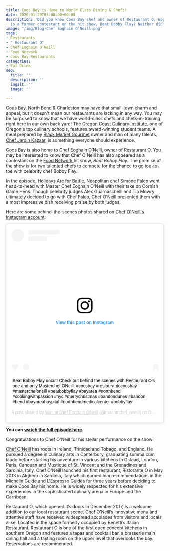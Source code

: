 ```yaml
---
title: Coos Bay is Home to World Class Dining & Chefs!
date: 2020-01-29T05:00:00+00:00
description: 'Did you know Coos Bay chef and owner of Restaurant O, Eoghain O’Neill,
  is a former contestant on the hit show, Beat Bobby Flay? Neither did we! '
image: "/img/Blog-Chef Eoghain O’Neill.png"
tags:
- Restaurants
- " Restaurant O"
- Chef Eoghain O’Neill
- Food Network
- Coos Bay Restaurants
categories:
- Eat Drink
seo:
  title: ''
  description: ''
  imgalt: ''
  image: ''

---
```

Coos Bay, North Bend & Charleston may have that small-town charm and appeal, but it doesn't mean our restaurants are lacking in any way. You may be surprised to know that we have world-class chefs and chefs-in-training right here in our own back yard! The [Oregon Coast Culinary Institute](https://www.socc.edu/), one of Oregon's top culinary schools, features award-winning student teams. A meal prepared by [Black Market Gourmet](https://www.facebook.com/BlackMarketGourmet1998/) owner and man of many talents, [Chef Jardin Kazaar](https://theworldlink.com/lifestyles/go/chef-kazaar-shares-new-art-at-black-market-gourmet/article_1469f754-c6dc-537f-82e0-b2bfd668fd0e.html), is something everyone should experience. 

Coos Bay is also home to [Chef Eoghain O’Neill](http://restauranto.us/masterchef-o-neill), owner of [Restaurant O](http://www.restauranto.us/).  You may be interested to know that Chef O'Neill has also appeared as a contestant on the [Food Network ](https://www.foodnetwork.com/shows/beat-bobby-flay)hit show, _Beat Bobby Flay_. The premise of the show is for two talented chefs to compete for the chance to go toe-to-toe with celebrity chef Bobby Flay.

In the episode, [Holidays Are for Battle,](https://www.foodnetwork.com/videos/holidays-are-for-battle-0287511) Neapolitan chef Simone Falco went head-to-head with Master Chef Eoghain O'Neill with their take on Cornish Game Hens. Though celebrity judges Alex Guarnaschelli and Tia Mowry ultimately decided to go with Chef Falco, Chef O’Neill presented them with a most impressive dish receiving praise by both judges.

Here are some behind-the-scenes photos shared on [Chef O'Neill's Instagram account](https://www.instagram.com/p/B6NP4GmBA7A/?utm_source=ig_web_copy_link):

<blockquote class="instagram-media" data-instgrm-captioned data-instgrm-permalink="https://www.instagram.com/p/B6NP4GmBA7A/?utm_source=ig_embed&utm_campaign=loading" data-instgrm-version="12" style=" background:#FFF; border:0; border-radius:3px; box-shadow:0 0 1px 0 rgba(0,0,0,0.5),0 1px 10px 0 rgba(0,0,0,0.15); margin: 1px; max-width:540px; min-width:326px; padding:0; width:99.375%; width:-webkit-calc(100% - 2px); width:calc(100% - 2px);"><div style="padding:16px;"> <a href="https://www.instagram.com/p/B6NP4GmBA7A/?utm_source=ig_embed&utm_campaign=loading" style=" background:#FFFFFF; line-height:0; padding:0 0; text-align:center; text-decoration:none; width:100%;" target="_blank"> <div style=" display: flex; flex-direction: row; align-items: center;"> <div style="background-color: #F4F4F4; border-radius: 50%; flex-grow: 0; height: 40px; margin-right: 14px; width: 40px;"></div> <div style="display: flex; flex-direction: column; flex-grow: 1; justify-content: center;"> <div style=" background-color: #F4F4F4; border-radius: 4px; flex-grow: 0; height: 14px; margin-bottom: 6px; width: 100px;"></div> <div style=" background-color: #F4F4F4; border-radius: 4px; flex-grow: 0; height: 14px; width: 60px;"></div></div></div><div style="padding: 19% 0;"></div> <div style="display:block; height:50px; margin:0 auto 12px; width:50px;"><svg width="50px" height="50px" viewBox="0 0 60 60" version="1.1" xmlns="https://www.w3.org/2000/svg" xmlns:xlink="https://www.w3.org/1999/xlink"><g stroke="none" stroke-width="1" fill="none" fill-rule="evenodd"><g transform="translate(-511.000000, -20.000000)" fill="#000000"><g><path d="M556.869,30.41 C554.814,30.41 553.148,32.076 553.148,34.131 C553.148,36.186 554.814,37.852 556.869,37.852 C558.924,37.852 560.59,36.186 560.59,34.131 C560.59,32.076 558.924,30.41 556.869,30.41 M541,60.657 C535.114,60.657 530.342,55.887 530.342,50 C530.342,44.114 535.114,39.342 541,39.342 C546.887,39.342 551.658,44.114 551.658,50 C551.658,55.887 546.887,60.657 541,60.657 M541,33.886 C532.1,33.886 524.886,41.1 524.886,50 C524.886,58.899 532.1,66.113 541,66.113 C549.9,66.113 557.115,58.899 557.115,50 C557.115,41.1 549.9,33.886 541,33.886 M565.378,62.101 C565.244,65.022 564.756,66.606 564.346,67.663 C563.803,69.06 563.154,70.057 562.106,71.106 C561.058,72.155 560.06,72.803 558.662,73.347 C557.607,73.757 556.021,74.244 553.102,74.378 C549.944,74.521 548.997,74.552 541,74.552 C533.003,74.552 532.056,74.521 528.898,74.378 C525.979,74.244 524.393,73.757 523.338,73.347 C521.94,72.803 520.942,72.155 519.894,71.106 C518.846,70.057 518.197,69.06 517.654,67.663 C517.244,66.606 516.755,65.022 516.623,62.101 C516.479,58.943 516.448,57.996 516.448,50 C516.448,42.003 516.479,41.056 516.623,37.899 C516.755,34.978 517.244,33.391 517.654,32.338 C518.197,30.938 518.846,29.942 519.894,28.894 C520.942,27.846 521.94,27.196 523.338,26.654 C524.393,26.244 525.979,25.756 528.898,25.623 C532.057,25.479 533.004,25.448 541,25.448 C548.997,25.448 549.943,25.479 553.102,25.623 C556.021,25.756 557.607,26.244 558.662,26.654 C560.06,27.196 561.058,27.846 562.106,28.894 C563.154,29.942 563.803,30.938 564.346,32.338 C564.756,33.391 565.244,34.978 565.378,37.899 C565.522,41.056 565.552,42.003 565.552,50 C565.552,57.996 565.522,58.943 565.378,62.101 M570.82,37.631 C570.674,34.438 570.167,32.258 569.425,30.349 C568.659,28.377 567.633,26.702 565.965,25.035 C564.297,23.368 562.623,22.342 560.652,21.575 C558.743,20.834 556.562,20.326 553.369,20.18 C550.169,20.033 549.148,20 541,20 C532.853,20 531.831,20.033 528.631,20.18 C525.438,20.326 523.257,20.834 521.349,21.575 C519.376,22.342 517.703,23.368 516.035,25.035 C514.368,26.702 513.342,28.377 512.574,30.349 C511.834,32.258 511.326,34.438 511.181,37.631 C511.035,40.831 511,41.851 511,50 C511,58.147 511.035,59.17 511.181,62.369 C511.326,65.562 511.834,67.743 512.574,69.651 C513.342,71.625 514.368,73.296 516.035,74.965 C517.703,76.634 519.376,77.658 521.349,78.425 C523.257,79.167 525.438,79.673 528.631,79.82 C531.831,79.965 532.853,80.001 541,80.001 C549.148,80.001 550.169,79.965 553.369,79.82 C556.562,79.673 558.743,79.167 560.652,78.425 C562.623,77.658 564.297,76.634 565.965,74.965 C567.633,73.296 568.659,71.625 569.425,69.651 C570.167,67.743 570.674,65.562 570.82,62.369 C570.966,59.17 571,58.147 571,50 C571,41.851 570.966,40.831 570.82,37.631"></path></g></g></g></svg></div><div style="padding-top: 8px;"> <div style=" color:#3897f0; font-family:Arial,sans-serif; font-size:14px; font-style:normal; font-weight:550; line-height:18px;"> View this post on Instagram</div></div><div style="padding: 12.5% 0;"></div> <div style="display: flex; flex-direction: row; margin-bottom: 14px; align-items: center;"><div> <div style="background-color: #F4F4F4; border-radius: 50%; height: 12.5px; width: 12.5px; transform: translateX(0px) translateY(7px);"></div> <div style="background-color: #F4F4F4; height: 12.5px; transform: rotate(-45deg) translateX(3px) translateY(1px); width: 12.5px; flex-grow: 0; margin-right: 14px; margin-left: 2px;"></div> <div style="background-color: #F4F4F4; border-radius: 50%; height: 12.5px; width: 12.5px; transform: translateX(9px) translateY(-18px);"></div></div><div style="margin-left: 8px;"> <div style=" background-color: #F4F4F4; border-radius: 50%; flex-grow: 0; height: 20px; width: 20px;"></div> <div style=" width: 0; height: 0; border-top: 2px solid transparent; border-left: 6px solid #f4f4f4; border-bottom: 2px solid transparent; transform: translateX(16px) translateY(-4px) rotate(30deg)"></div></div><div style="margin-left: auto;"> <div style=" width: 0px; border-top: 8px solid #F4F4F4; border-right: 8px solid transparent; transform: translateY(16px);"></div> <div style=" background-color: #F4F4F4; flex-grow: 0; height: 12px; width: 16px; transform: translateY(-4px);"></div> <div style=" width: 0; height: 0; border-top: 8px solid #F4F4F4; border-left: 8px solid transparent; transform: translateY(-4px) translateX(8px);"></div></div></div></a> <p style=" margin:8px 0 0 0; padding:0 4px;"> <a href="https://www.instagram.com/p/B6NP4GmBA7A/?utm_source=ig_embed&utm_campaign=loading" style=" color:#000; font-family:Arial,sans-serif; font-size:14px; font-style:normal; font-weight:normal; line-height:17px; text-decoration:none; word-wrap:break-word;" target="_blank">Beat Bobby Flay uncut! Check out behind the scenes with Restaurant O’s one and only Masterchef ONeill. #coosbay #restaurantocoosbay #masterchefoneill #beatbobbyflay #bayarea #northbend #cookingwithpassion #nyc #merrychristmas #bandondunes #bandon #bend #bayareahospital #northbendmedicalcenter #bobbyflay</a></p> <p style=" color:#c9c8cd; font-family:Arial,sans-serif; font-size:14px; line-height:17px; margin-bottom:0; margin-top:8px; overflow:hidden; padding:8px 0 7px; text-align:center; text-overflow:ellipsis; white-space:nowrap;">A post shared by <a href="https://www.instagram.com/masterchef_oneill/?utm_source=ig_embed&utm_campaign=loading" style=" color:#c9c8cd; font-family:Arial,sans-serif; font-size:14px; font-style:normal; font-weight:normal; line-height:17px;" target="_blank"> MasterChef Eoghain ONeill</a> (@masterchef_oneill) on <time style=" font-family:Arial,sans-serif; font-size:14px; line-height:17px;" datetime="2019-12-18T08:25:58+00:00">Dec 18, 2019 at 12:25am PST</time></p></div></blockquote> <script async src="//www.instagram.com/embed.js"></script>

**You can** [**watch the full episode here**](https://www.foodnetwork.com/videos/holidays-are-for-battle-0287511)**.**

Congratulations to Chef O'Neill for his stellar performance on the show!

[Chef O'Neill](http://www.masterchefoneill.com/meet-the-chef.html) has roots in Ireland, Trinidad and Tobago, and England. He pursued a degree in culinary arts in Canterbury, graduating summa cum laude before starting his adventure in various kitchens in Gstaad, London, Paris, Canouan and Mustique of St. Vincent and the Grenadines and Sardinia, Italy. Chef O'Neill launched his first restaurant, Ristorante O in May 2013 in Alghero in Sardinia, Italy which earned him recommendations in the Michelin Guide and L'Espresso Guides for three years before deciding to make Coos Bay his home. He is widely respected for his extensive experiences in the sophisticated culinary arena in Europe and the Carribean.

Restaurant O, which opened it’s doors in December 2017, is a welcome addition to our local restaurant scene. Chef O’Neill’s innovative menu and attentive staff have received widespread accolades from visitors and locals alike. Located in the space formerly occupied by Benetti’s Italian Restaurant, Restaurant O is one of the first open concept kitchens in southern Oregon and features a tapas and cocktail bar, a brasserie main dining hall and a tasting room on the upper level that overlooks the bay. Reservations are recommended.